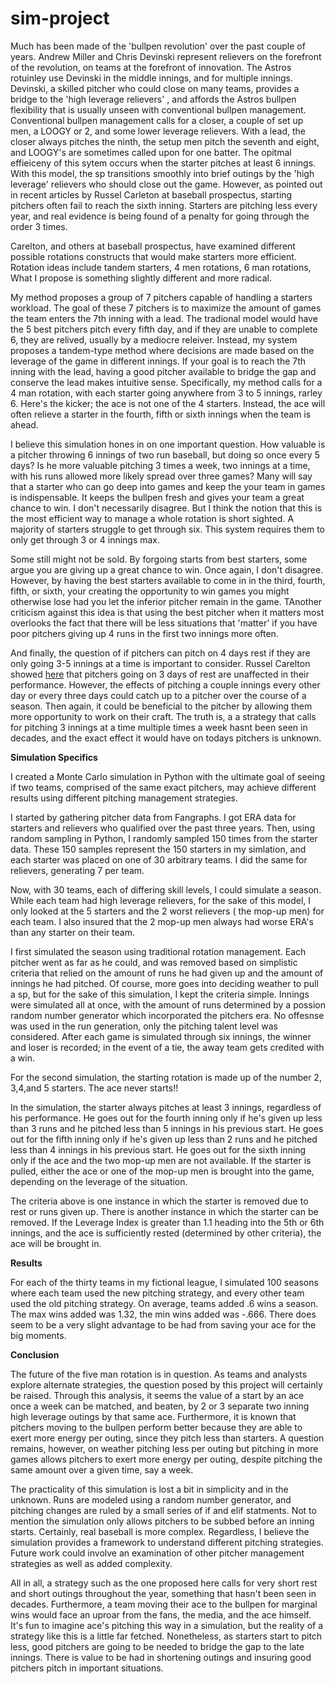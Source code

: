# sim-project
Much has been made of the 'bullpen revolution' over the past couple of years. Andrew Miller and Chris Devinski represent relievers on the forefront of the revolution, on teams at the forefront of innovation. The Astros rotuinley use Devinski in the middle innings, and for multiple innings. Devinski, a skilled pitcher who could close on many teams, provides a bridge to the 'high leverage relievers' , and affords the Astros bullpen flexibility that is usually unseen with conventional bullpen management. Conventional bullpen management calls for a closer, a couple of set up men, a LOOGY or 2, and some lower leverage relievers. With a lead, the closer always pitches the ninth, the setup men pitch the seventh and eight, and LOOGY's are sometimes called upon for one batter. The opitmal effieiceny of this sytem occurs when the starter pitches at least 6 innings. With this model, the sp transitions smoothly into brief outings by the 'high leverage' relievers who should close out the game. However, as pointed out in recent articles by Russel Carleton at baseball prospectus, starting pitchers often fail to reach the sixth inning. Starters are pitching less every year, and real evidence is being found of a penalty for going through the order 3 times. 

Carelton, and others at baseball prospectus, have examined different possible rotations constructs that would make starters more efficient. Rotation ideas include tandem starters, 4 men rotations, 6 man rotations,  What I propose is something slightly different and more radical. 

My method proposes a group of 7 pitchers capable of handling a starters workload.  The goal of these 7 pitchers is to maximize the amount of games the team enters the 7th inning with a lead. The tradional model would have the 5 best pitchers pitch every fifth day, and if they are unable to complete 6, they are relived, usually by a mediocre releiver. Instead, my system proposes a tandem-type method where decisions are made based on the leverage of the game in different innings. If your goal is to reach the 7th inning with the lead, having a good pitcher available to bridge the gap and conserve the lead makes intuitive sense. Specifically, my method calls for a 4 man rotation, with each starter going anywhere from 3 to 5 innings, rarley 6. Here's the kicker; the ace is not one of the 4 starters. Instead, the ace will often relieve a starter in the fourth, fifth or sixth innings when the team is ahead. 

I believe this simulation hones in on one important question. How valuable is a pitcher throwing 6 innings of two run baseball, but doing so once every 5 days? Is he more valuable pitching 3 times a week, two innings at a time, with his runs allowed more likely spread over three games? Many will say that a starter who can go deep into games and keep the your team in games is indispensable. It keeps the bullpen fresh and gives your team a great chance to win.  I don't necessarily disagree. But I think the notion that this is the most efficient way to manage a whole rotation is short sighted. A majority of starters struggle to get through six. This system requires them to only get through 3 or 4 innings max. 

Some still might not be sold. By forgoing starts from best starters, some argue you are giving up a great chance to win. Once again, I don't disagree. However, by having the best starters available to come in in the third, fourth, fifth, or sixth, your creating the opportunity to win games you might otherwise lose had you let the inferior pitcher remain in the game. TAnother criticism against this idea is that  using the best pitcher when it matters most overlooks the fact that there will be less situations that 'matter' if you have poor pitchers giving up 4 runs in the first two innings more often. 

And finally, the question of if pitchers can pitch on 4 days rest if they are only going 3-5 innings at a time is important to consider.  Russel Carelton showed [here](https://www.baseballprospectus.com/news/article/22423/baseball-therapy-what-happened-to-the-four-man-rotation/) that pitchers going on 3 days of rest are unaffected in their performance.  However, the effects of pitching a couple innings every other day or every three days could catch up to a pitcher over the course of a season. Then again, it could be beneficial to the pitcher by allowing them more opportunity to work on their craft.  The truth is, a a strategy that calls for pitching 3 innings at a time multiple times a week hasnt been seen in decades, and the exact effect it would have on todays pitchers is unknown. 

**Simulation Specifics**

I created a Monte Carlo simulation in Python with the ultimate  goal of seeing if two teams, comprised of the same exact pitchers, may achieve different results using different pitching management strategies. 

I started by gathering pitcher data from Fangraphs. I got ERA data for starters and relievers  who qualified over the past three years. Then, using random sampling in Python, I randomly sampled 150 times from the starter data. These 150 samples represent the 150 starters in my simlation, and each starter was placed on one of 30 arbitrary teams. I did the same for relievers, generating 7 per team. 

Now, with 30 teams, each of differing skill levels,  I could simulate a season.  While each team had high leverage relievers, for the sake of this model, I only looked at the  5 starters and the 2 worst relievers ( the mop-up men) for each team. I also insured that the 2 mop-up men always had worse ERA's than any starter on their team. 

 I first simulated the season using traditional rotation management. Each pitcher went as far as he could, and was removed  based on simplistic criteria that relied on the amount of runs he had given up and the amount of innings he had pitched. Of course, more goes into deciding weather to pull a sp, but for the sake of this simulation, I kept the criteria simple. Innings were simulated all at once, with the amount of runs determined by a possion random number generator which incorporated the pitchers era.  No offesnse was used in the run generation, only the pitching talent level was considered. After each game is simulated through six innings, the winner and loser is recorded; in the event of a tie, the away team gets credited with a win. 

For the second simulation, the starting rotation is made up of the number 2, 3,4,and 5 starters. The ace never starts!!  

In the simulation, the starter always pitches at least 3 innings, regardless of his performance. He goes out for the fourth inning only if he's given up less than 3 runs and he pitched less than 5 innings in his previous start.  He goes out for the fifth inning only if he's given up less than 2 runs and he pitched less than 4 innings in his previous start.  He goes out for the sixth inning only if the ace and the two mop-up men are not available. If the starter is pulled, either the ace or one of the mop-up men is brought into the game, depending on the leverage of the situation. 

The criteria above is one instance in which the starter is removed due to rest or runs given up. There is another instance in which the starter can be removed. If the Leverage Index is greater than 1.1 heading into the 5th or 6th innings, and the ace is sufficiently rested (determined by other criteria), the ace will be brought in. 
 
**Results**

For each of the thirty teams in my fictional league, I simulated 100 seasons where each team used the new pitching strategy, and every other team used the old pitching strategy. On average, teams added .6 wins a season. The max wins added was 1.32, the min wins added was -.666. There does seem to be a very slight advantage to be had from saving your ace for the big moments. 

**Conclusion**

The future of the five man rotation is in question. As teams and analysts explore alternate strategies, the question posed by this project will certainly be raised. Through this analysis, it seems the value of a start by an ace once a week can be matched, and beaten, by 2 or 3 separate two inning high leverage outings by that same ace.  Furthermore, it is known that pitchers moving to the bullpen perform better because they are able to exert more energy per outing, since they pitch less than starters. A question remains, however, on weather pitching less per outing but pitching in more games  allows pitchers to exert more energy per outing, despite pitching the same amount over a given time, say a week.

The  practicality of this simulation is lost a bit in simplicity and in the unknown. Runs are modeled using a random number generator, and pitching changes are ruled by a small series of if and elif statments. Not to mention the simulation only allows pitchers to be subbed before an inning starts.  Certainly, real baseball is more complex. Regardless, I believe the simulation provides a framework to understand different pitching strategies. Future work could involve an examination of other pitcher management strategies as well as added complexity. 

All in all, a strategy such as the one proposed here calls for very short rest and short outings throughout the year, something that hasn't been seen in decades. Furthermore, a team moving their ace to the bullpen for marginal wins would face an uproar from the fans, the media, and the ace himself. It's fun to imagine ace's pitching this way in a simulation, but the reality of a strategy like this is a little far fetched. Nonetheless, as starters start to pitch less, good pitchers are going to be needed to bridge the gap to the late innings. There is value to be had in shortening outings and insuring good pitchers pitch in important situations. 






